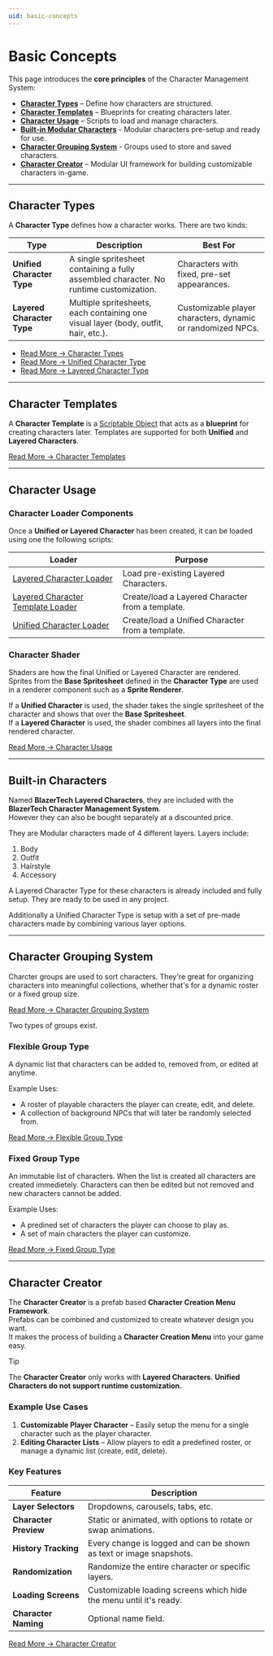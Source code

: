 ```yaml
---
uid: basic-concepts
---
```


# Basic Concepts

This page introduces the **core principles** of the Character Management System:  
- [**Character Types**](#character-types) – Define how characters are structured.  
- [**Character Templates**](#character-templates) – Blueprints for creating characters later.  
- [**Character Usage**](#character-usage) – Scripts to load and manage characters.  
- [**Built-in Modular Characters**](#built-in-characters) - Modular characters pre-setup and ready for use.
- [**Character Grouping System**](#character-grouping-system) - Groups used to store and saved characters.
- [**Character Creator**](#character-creator) – Modular UI framework for building customizable characters in-game.  

---

## Character Types
A **Character Type** defines how a character works. There are two kinds:

| Type                       | Description                                                                            | Best For                                                    |
| -------------------------- | -------------------------------------------------------------------------------------- | ----------------------------------------------------------- |
| **Unified Character Type** | A single spritesheet containing a fully assembled character. No runtime customization. | Characters with fixed, pre-set appearances.                 |
| **Layered Character Type** | Multiple spritesheets, each containing one visual layer (body, outfit, hair, etc.).    | Customizable player characters, dynamic or randomized NPCs. |

- [Read More → Character Types](xref:character-types)  
- [Read More → Unified Character Type](xref:unified-character-type)  
- [Read More → Layered Character Type](xref:layered-character-type)  

---

## Character Templates
A **Character Template** is a [Scriptable Object](https://docs.unity3d.com/6000.0/Documentation/Manual/class-ScriptableObject.html) that acts as a **blueprint** for creating characters later. Templates are supported for both **Unified** and **Layered Characters**.

[Read More → Character Templates](xref:character-templates)  

---

## Character Usage

### Character Loader Components
Once a **Unified or Layered Character** has been created, it can be loaded using one the following scripts:

| Loader                                                                                      | Purpose                                          |
| ------------------------------------------------------------------------------------------- | ------------------------------------------------ |
| [Layered Character Loader](xref:character-usage#layered-character-loader)                   | Load pre-existing Layered Characters.            |
| [Layered Character Template Loader](xref:character-usage#layered-character-template-loader) | Create/load a Layered Character from a template. |
| [Unified Character Loader](xref:character-usage#unified-character-loader)                   | Create/load a Unified Character from a template. |

### Character Shader
Shaders are how the final Unified or Layered Character are rendered. Sprites from the **Base Spritesheet** defined in the **Character Type** are used in a renderer component such as a **Sprite Renderer**.

If a **Unified Character** is used, the shader takes the single spritesheet of the character and shows that over the **Base Spritesheet**.  
If a **Layered Character** is used, the shader combines all layers into the final rendered character.  

[Read More → Character Usage](xref:character-usage)  

---

## Built-in Characters
Named **BlazerTech Layered Characters**, they are included with the **BlazerTech Character Management System**.  
However they can also be bought separately at a discounted price.

They are Modular characters made of 4 different layers.
Layers include:
1. Body
2. Outfit
3. Hairstyle
4. Accessory

A Layered Character Type for these characters is already included and fully setup. They are ready to be used in any project.

Additionally a Unified Character Type is setup with a set of pre-made characters made by combining various layer options.

---

## Character Grouping System

Charcter groups are used to sort characters. They're great for organizing characters into meaningful collections, whether that's for a dynamic roster or a fixed group size.

[Read More → Character Grouping System](xref:character-grouping-system)  

Two types of groups exist.  

### Flexible Group Type
A dynamic list that characters can be added to, removed from, or edited at anytime.

Example Uses:
- A roster of playable characters the player can create, edit, and delete.  
- A collection of background NPCs that will later be randomly selected from.  

[Read More → Flexible Group Type](xref:character-grouping-system#flexible-group-type)  
### Fixed Group Type
An immutable list of characters. When the list is created all characters are created immedietely. Characters can then be edited but not removed and new characters cannot be added.

Example Uses:
- A predined set of characters the player can choose to play as.  
- A set of main characters the player can customize.  

[Read More → Fixed Group Type](xref:character-grouping-system#fixed-group-type)  

---

## Character Creator
The **Character Creator** is a prefab based **Character Creation Menu Framework**.  
Prefabs can be combined and customized to create whatever design you want.  
It makes the process of building a **Character Creation Menu** into your game easy.  

> [!TIP]  
> The **Character Creator** only works with **Layered Characters**. **Unified Characters do not support runtime customization.**

### Example Use Cases
1. **Customizable Player Character** – Easily setup the menu for a single character such as the player character. 
2. **Editing Character Lists** – Allow players to edit a predefined roster, or manage a dynamic list (create, edit, delete).  

### Key Features
| Feature               | Description                                                         |
| --------------------- | ------------------------------------------------------------------- |
| **Layer Selectors**   | Dropdowns, carousels, tabs, etc.                                    |
| **Character Preview** | Static or animated, with options to rotate or swap animations.      |
| **History Tracking**  | Every change is logged and can be shown as text or image snapshots. |
| **Randomization**     | Randomize the entire character or specific layers.                  |
| **Loading Screens**   | Customizable loading screens which hide the menu until it's ready.  |
| **Character Naming**  | Optional name field.                                                |

[Read More → Character Creator](xref:character-creator-overview)